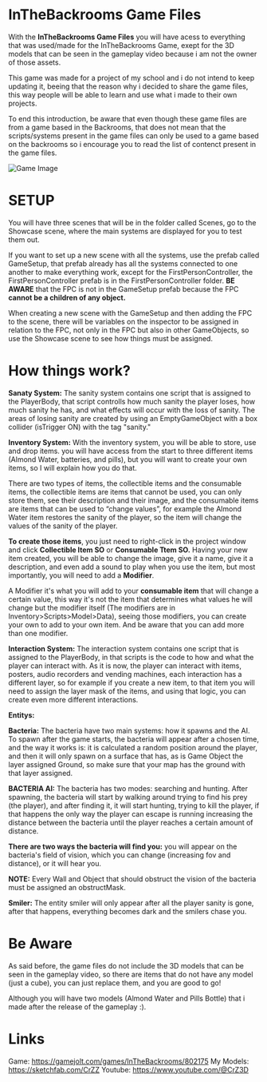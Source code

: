 # InTheBackrooms Game Files

With the **InTheBackrooms Game Files** you will have acess to everything that was
used/made for the InTheBackrooms Game, exept for the 3D models that can be seen
in the gameplay video because i am not the owner of those assets.

This game was made for a project of my school and i do not intend to keep
updating it, beeing that the reason why i decided to share the game files, this
way people will be able to learn and use what i made to their own projects.

To end this introduction, be aware that even though these game files are from
a game based in the Backrooms, that does not mean that the scripts/systems
present in the game files can only be used to a game based on the backrooms so
i encourage you to read the list of contenct present in the game files.

![Game Image](https://i.gjcdn.net/public-data/games/12/175/802175/screenshots/inthebackrooms-screenshot-2023-04-19---18-14-54-33-wvbkxet9.png)

# SETUP

You will have three scenes that will be in the folder called Scenes, go to the
Showcase scene, where the main systems are displayed for you to test them out.

If you want to set up a new scene with all the systems, use the prefab called
GameSetup, that prefab already has all the systems connected to one another to
make everything work, except for the FirstPersonController, the
FirstPersonController prefab is in the FirstPersonController folder. **BE AWARE**
that the FPC is not in the GameSetup prefab because the FPC **cannot be a children
of any object.**

When creating a new scene with the GameSetup and then adding the FPC to the
scene, there will be variables on the inspector to be assigned in relation to
the FPC, not only in the FPC but also in other GameObjects, so use the Showcase
scene to see how things must be assigned.

# How things work? 

**Sanaty System:** The sanity system contains one script that is assigned to the
PlayerBody, that script controlls how much sanity the player loses, how much
sanity he has, and what effects will occur with the loss of sanity. The areas
of losing sanity are created by using an EmptyGameObject with a box collider
(isTrigger ON) with the tag "sanity."

**Inventory System:** With the inventory system, you will be able to store, use
and drop items. you will have access from the start to three different items
(Almond Water, batteries, and pills), but you will want to create your own
items, so I will explain how you do that.

There are two types of items, the collectible items and the consumable items,
the collectible items are items that cannot be used, you can only store them,
see their description and their image, and the consumable items are items that
can be used to “change values”, for example the Almond Water item restores
the sanity of the player, so the item will change the values of the sanity of
the player.

**To create those items**, you just need to right-click in the project window and
click **Collectible Item SO** or **Consumable Ttem SO.**
Having your new item created, you will be able to change the image, give it a
name, give it a description, and even add a sound to play when you use the
item, but most importantly, you will need to add a **Modifier**.

A Modifier it's what you will add to your **consumable item** that will change a
certain value, this way it's not the item that determines what values he will
change but the modifier itself (The modifiers are in
Inventory>Scripts>Model>Data), seeing those modifiers, you can create your own
to add to your own item. And be aware that you can add more than one modifier.

**Interaction System:** The interaction system contains one script that is assigned
to the PlayerBody, in that scripts is the code to how and what the player can
interact with. As it is now, the player can interact with items, posters, audio
recorders and vending machines, each interaction has a different layer, so for
example if you create a new item, to that item you will need to assign the
layer mask of the items, and using that logic, you can create even more
different interactions. 

**Entitys:**

**Bacteria:** The bacteria have two main systems: how it spawns and the AI.
To spawn after the game starts, the bacteria will appear after a chosen
time, and the way it works is: it is calculated a random position around
the player, and then it will only spawn on a surface that has, as is
Game Object the layer assigned Ground, so make sure that your map has
the ground with that layer assigned.

**BACTERIA AI:** The bacteria has two modes: searching and hunting. After spawning,
the bacteria will start by walking around trying to find his prey (the
player), and after finding it, it will start hunting, trying to kill the
player, if that happens the only way the player can escape is running
increasing the distance between the bacteria until the player reaches a
certain amount of distance. 

**There are two ways the bacteria will find you:** you will appear on the
bacteria's field of vision, which you can change (increasing fov and
distance), or it will hear you.

**NOTE:** Every Wall and Object that should obstruct the vision of the
bacteria must be assigned an obstructMask. 

**Smiler:** The entity smiler will only appear after all the player sanity
is gone, after that happens, everything becomes dark and the smilers
chase you.

# Be Aware 

As said before, the game files do not include the 3D models that can be seen
in the gameplay video, so there are items that do not have any model (just a
cube), you can just replace them, and you are good to go!

Although you will have two models (Almond Water and Pills Bottle) that i made
after the release of the gameplay :). 

# Links

Game: https://gamejolt.com/games/InTheBackrooms/802175
My Models: https://sketchfab.com/CrZZ
Youtube: https://www.youtube.com/@CrZ3D